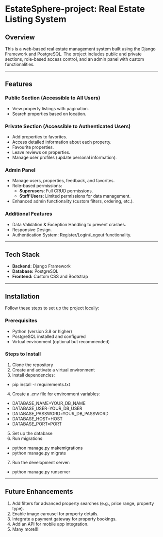 # **EstateSphere-project: Real Estate Listing System**

## **Overview**
This is a web-based real estate management system built using the Django Framework and PostgreSQL. The project includes public and private sections, role-based access control, and an admin panel with custom functionalities.

---

## **Features**

### **Public Section** (Accessible to All Users)
- View property listings with pagination.
- Search properties based on location.

### **Private Section** (Accessible to Authenticated Users)
- Add properties to favorites.
- Access detailed information about each property.
- Favourite properties.
- Leave reviews on properties.
- Manage user profiles (update personal information).

### **Admin Panel**
- Manage users, properties, feedback, and favorites.
- Role-based permissions:
  - **Superusers**: Full CRUD permissions.
  - **Staff Users**: Limited permissions for data management.
- Enhanced admin functionality (custom filters, ordering, etc.).

### **Additional Features**
- Data Validation & Exception Handling to prevent crashes.
- Responsive Design.
- Authentication System: Register/Login/Logout functionality.

---

## **Tech Stack**
- **Backend:** Django Framework  
- **Database:** PostgreSQL  
- **Frontend:** Custom CSS and Bootstrap   

---

## **Installation**

Follow these steps to set up the project locally:

### **Prerequisites**
- Python (version 3.8 or higher)
- PostgreSQL installed and configured
- Virtual environment (optional but recommended)

### **Steps to Install**
1. Clone the repository
2. Create and activate a virtual environment
3. Install dependencies:
 - pip install -r requirements.txt
4. Create a .env file for environment variables:
  - DATABASE_NAME=YOUR_DB_NAME
  - DATABASE_USER=YOUR_DB_USER
  - DATABASE_PASSWORD=YOUR_DB_PASSWORD
  - DATABASE_HOST=HOST
  - DATABASE_PORT=PORT
5. Set up the database
6. Run migrations:
  - python manage.py makemigrations
  - python manage.py migrate
7. Run the development server:
  - python manage.py runserver

---

## **Future Enhancements**

1. Add filters for advanced property searches (e.g., price range, property type).
2. Enable image carousel for property details.
3. Integrate a payment gateway for property bookings.
4. Add an API for mobile app integration.
5. Many more!!!
